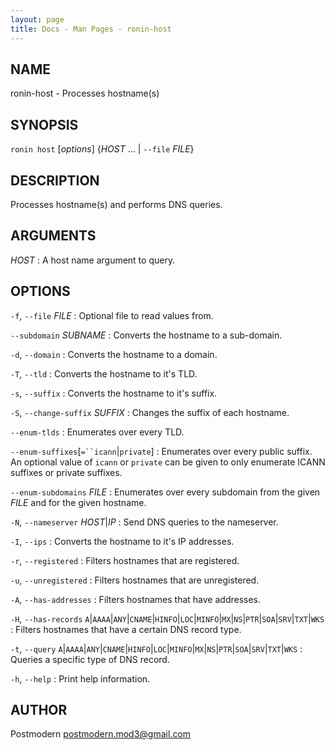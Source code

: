 ```yaml
---
layout: page
title: Docs - Man Pages - ronin-host
---
```


## NAME

ronin-host - Processes hostname(s)

## SYNOPSIS

`ronin host` [*options*] {*HOST* ... \| `--file` *FILE*}

## DESCRIPTION

Processes hostname(s) and performs DNS queries.

## ARGUMENTS

*HOST*
: A host name argument to query.

## OPTIONS

`-f`, `--file` *FILE*
: Optional file to read values from.

`--subdomain` *SUBNAME*
: Converts the hostname to a sub-domain.

`-d`, `--domain`
: Converts the hostname to a domain.

`-T`, `--tld`
: Converts the hostname to it's TLD.

`-s`, `--suffix`
: Converts the hostname to it's suffix.

`-S`, `--change-suffix` *SUFFIX*
: Changes the suffix of each hostname.

`--enum-tlds`
: Enumerates over every TLD.

`--enum-suffixes`[`=``icann`|`private`]
: Enumerates over every public suffix. An optional value of `icann` or `private`
  can be given to only enumerate ICANN suffixes or private suffixes.

`--enum-subdomains` *FILE*
: Enumerates over every subdomain from the given *FILE* and for the given
  hostname.

`-N`, `--nameserver` *HOST*|*IP*
: Send DNS queries to the nameserver.

`-I`, `--ips`
: Converts the hostname to it's IP addresses.

`-r`, `--registered`
: Filters hostnames that are registered.

`-u`, `--unregistered`
: Filters hostnames that are unregistered.

`-A`, `--has-addresses`
: Filters hostnames that have addresses.

`-H`, `--has-records` `A`\|`AAAA`\|`ANY`\|`CNAME`\|`HINFO`\|`LOC`\|`MINFO`\|`MX`\|`NS`\|`PTR`\|`SOA`\|`SRV`\|`TXT`\|`WKS`
: Filters hostnames that have a certain DNS record type.

`-t`, `--query` `A`\|`AAAA`\|`ANY`\|`CNAME`\|`HINFO`\|`LOC`\|`MINFO`\|`MX`\|`NS`\|`PTR`\|`SOA`\|`SRV`\|`TXT`\|`WKS`
: Queries a specific type of DNS record.

`-h`, `--help`
: Print help information.

## AUTHOR

Postmodern <postmodern.mod3@gmail.com>


